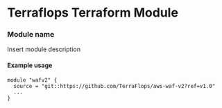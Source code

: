 # Terraflops Terraform Module
 
### Module name

Insert module description

#### Example usage

```hcl-terraform
module "wafv2" {
  source = "git::https://github.com/TerraFlops/aws-waf-v2?ref=v1.0"
  ...
}
```
